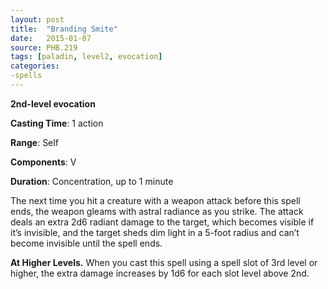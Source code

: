 ```yaml
---
layout: post
title:  "Branding Smite"
date:   2015-01-07
source: PHB.219
tags: [paladin, level2, evocation]
categories:
-spells
---
```


**2nd-level evocation**

**Casting Time**: 1 action

**Range**: Self

**Components**: V

**Duration**: Concentration, up to 1 minute

The next time you hit a creature with a weapon attack before this spell ends, the weapon gleams with astral radiance as you strike. The attack deals an extra 2d6 radiant damage to the target, which becomes visible if it’s invisible, and the target sheds dim light in a 5-foot radius and can’t become invisible until the spell ends.

**At Higher Levels.** When you cast this spell using a spell slot of 3rd level or higher, the extra damage increases by 1d6 for each slot level above 2nd.
